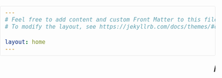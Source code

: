 ```yaml
---
# Feel free to add content and custom Front Matter to this file.
# To modify the layout, see https://jekyllrb.com/docs/themes/#overriding-theme-defaults

layout: home
---
```

<html>

<style>
/** Reset some basic elements */
body, h1, h2, h3, h4, h5, h6, p, blockquote, pre, hr, dl, dd, ol, ul, figure { margin: 0; padding: 0; 
 }

/** Basic styling */
body { background-image: url("https://images.squarespace-cdn.com/content/v1/595db0b044024313332d1ef8/1556474281600-4IJ603AMV0F01P2PLV6Y/ke17ZwdGBToddI8pDm48kNiEM88mrzHRsd1mQ3bxVct7gQa3H78H3Y0txjaiv_0fDoOvxcdMmMKkDsyUqMSsMWxHk725yiiHCCLfrh8O1z4YTzHvnKhyp6Da-NYroOW3ZGjoBKy3azqku80C789l0s0XaMNjCqAzRibjnE_wBlkZ2axuMlPfqFLWy-3Tjp4nKScCHg1XF4aLsQJlo6oYbA/White+Marble2.jpg?format=2500w");
font: 400 16px/1.5 -apple-system, BlinkMacSystemFont, "Segoe UI", Roboto, Helvetica, Arial, sans-serif, "Apple Color Emoji", "Segoe UI Emoji", "Segoe UI Symbol"; color: #111; background-color: #white !important; -webkit-text-size-adjust: 100%; -webkit-font-feature-settings: "kern" 1; -moz-font-feature-settings: "kern" 1; -o-font-feature-settings: "kern" 1; font-feature-settings: "kern" 1; font-kerning: normal; display: flex; min-height: 100vh; flex-direction: column; }

/** Set `margin-bottom` to maintain vertical rhythm */
h1, h2, h3, h4, h5, h6, p, blockquote, pre, ul, ol, dl, figure, .highlight { margin-bottom: 15px; }

/** `main` element */
main { display: block; /* Default value of `display` of `main` element is 'inline' in IE 11. */ }

/** Images */
img { max-width: 100%; vertical-align: middle; }

/** Figures */
figure > img { display: block; }

figcaption { font-size: 14px; }

/** Lists */
ul, ol { margin-left: 30px; }

li > ul, li > ol { font-family:  "Courier New", Courier, monospace; margin-bottom: 0; }

/** Headings */
h1, h2, h3, h4, h5, h6 { font-weight: 400; font-family:  "Courier New", Courier, monospace; 
 }
p{
font-family:  "Courier New", Courier, monospace;
}
/** Links */
a { color: black; text-decoration: none; }

a:visited { color: black; }

a:hover { color: #b31a1b; text-decoration: underline; }

.social-media-list a:hover { text-decoration: none; }

.social-media-list a:hover .username { text-decoration: underline; }

/** Blockquotes */
blockquote { color: #828282; border-left: 4px solid #e8e8e8; padding-left: 15px; font-size: 18px; letter-spacing: -1px; font-style: italic; }

blockquote > :last-child { margin-bottom: 0; }

/** Code formatting */
pre, code { font-size: 15px; border: 1px solid #e8e8e8; border-radius: 3px; background-color: #eef; }

code { padding: 1px 5px; }

pre { padding: 8px 12px; overflow-x: auto; }

pre > code { border: 0; padding-right: 0; padding-left: 0; }

/** Wrapper */
.wrapper { height: 150px; max-width: -webkit-calc(800px - (30px * 2)); max-width: calc(800px - (30px * 2)); margin-right: auto; margin-left: auto; padding-right: 30px; padding-left: 30px; }

@media screen and (max-width: 800px) { .wrapper { max-width: -webkit-calc(800px - (30px)); max-width: calc(800px - (30px)); padding-right: 15px; padding-left: 15px; } }

/** Clearfix */
.footer-col-wrapper:after, .wrapper:after { content: ""; display: table; clear: both; }

/** Icons */
.svg-icon { width: 16px; height: 16px; display: inline-block; fill: black; padding-right: 5px; vertical-align: text-top; }

.social-media-list li + li { padding-top: 5px; }

/** Tables */
table { margin-bottom: 30px; width: 100%; text-align: left; color: #3f3f3f; border-collapse: collapse; border: 1px solid #e8e8e8; }

table tr:nth-child(even) { background-color: #f7f7f7; }

table th, table td { padding: 10px 15px; }

table th { background-color: #f0f0f0; border: 1px solid #dedede; border-bottom-color: #c9c9c9; }

table td { border: 1px solid #e8e8e8; }

/** Site header */
.site-header  {
    border-top: 5px solid #424242;
    border-bottom: 1px solid #e8e8e8;
    background-color: #1110;
    min-height: 55.95px;
    position: relative;
    background-size: contain;
    background-repeat: no-repeat;
    background-position: right;
    background-image: url("https://i.imgur.com/aAYC3PI.png");
}

.site-title { font-family:  "Courier New", Courier, monospace;  
 text-align: left; font-size: 26px; font-weight: 300; line-height: 54px; letter-spacing: -1px; margin-bottom: 0; float: left; }

.site-title, .site-title:visited { color: #424242; }

.site-nav { float: right; line-height: 54px; }

.site-nav .nav-trigger { display: none; }

.site-nav .menu-icon { display: none; }

.site-nav .page-link { color: #111; line-height: 1.5; margin: 40px;}

.site-nav .page-link:not(:last-child) { margin-right: 20px; }

@media screen and (max-width: 600px) { .site-nav { position: absolute; top: 9px; right: 15px; background-color: #fdfdfd; border: 1px solid #e8e8e8; border-radius: 5px; text-align: right; } .site-nav label[for="nav-trigger"] { display: block; float: right; width: 36px; height: 36px; z-index: 2; cursor: pointer; } .site-nav .menu-icon { display: block; float: right; width: 36px; height: 26px; line-height: 0; padding-top: 10px; text-align: center; } .site-nav .menu-icon > svg { fill: #424242; } .site-nav input ~ .trigger { clear: both; display: none; } .site-nav input:checked ~ .trigger { display: block; padding-bottom: 5px; } .site-nav .page-link { display: block; padding: 5px 10px; margin-left: 20px; } .site-nav .page-link:not(:last-child) { margin-right: 0; } }

/** Site footer */
.site-footer { border-top: 1px solid #e8e8e8; height: 1px; padding: 0/*30px 0;*/ }

.footer-heading { font-size: 18px; margin-bottom: 15px; }

.contact-list, .social-media-list { list-style: none; margin-left: 0; }

.footer-col-wrapper { font-size: 15px; color: #828282; margin-left: -15px; }

.footer-col { float: left; margin-bottom: 15px; padding-left: 15px; }

.footer-col-1 { width: -webkit-calc(35% - (30px / 2)); width: calc(35% - (30px / 2)); }

.footer-col-2 { width: -webkit-calc(20% - (30px / 2)); width: calc(20% - (30px / 2)); }

.footer-col-3 { width: -webkit-calc(45% - (30px / 2)); width: calc(45% - (30px / 2)); }

@media screen and (max-width: 800px) { .footer-col-1, .footer-col-2 { width: -webkit-calc(50% - (30px / 2)); width: calc(50% - (30px / 2)); } .footer-col-3 { width: -webkit-calc(100% - (30px / 2)); width: calc(100% - (30px / 2)); } }

@media screen and (max-width: 600px) { .footer-col { float: none; width: -webkit-calc(100% - (30px / 2)); width: calc(100% - (30px / 2)); } }

/** Page content */
.page-content { padding: 30px 0; flex: 1; }

.page-heading { font-size: 32px; }

.post-list-heading { font-size: 28px; }

.post-list { margin-left: 0; list-style: none; }

.post-list > li { margin-bottom: 30px; }

.post-meta { font-size: 14px; color: #828282; }

.post-link { display: block; font-size: 24px; }

/** Posts */
.post-header { margin-bottom: 30px; }

.post-title { font-size: 42px; letter-spacing: -1px; line-height: 1; }

@media screen and (max-width: 800px) { .post-title { font-size: 36px; } }

.post-content { margin-bottom: 30px; }

.post-content h2 { font-size: 32px; }

@media screen and (max-width: 800px) { .post-content h2 { font-size: 28px; } }

.post-content h3 { font-size: 26px; }

@media screen and (max-width: 800px) { .post-content h3 { font-size: 22px; } }

.post-content h4 { font-size: 20px; }

@media screen and (max-width: 800px) { .post-content h4 { font-size: 18px; } }

/** Syntax highlighting styles */
.highlight { background: #fff; }

.highlighter-rouge .highlight { background: #eef; }

.highlight .c { color: #998; font-style: italic; }

.highlight .err { color: #a61717; background-color: #e3d2d2; }

.highlight .k { font-weight: bold; }

.highlight .o { font-weight: bold; }

.highlight .cm { color: #998; font-style: italic; }

.highlight .cp { color: #999; font-weight: bold; }

.highlight .c1 { color: #998; font-style: italic; }

.highlight .cs { color: #999; font-weight: bold; font-style: italic; }

.highlight .gd { color: #000; background-color: #fdd; }

.highlight .gd .x { color: #000; background-color: #faa; }

.highlight .ge { font-style: italic; }

.highlight .gr { color: #a00; }

.highlight .gh { color: #999; }

.highlight .gi { color: #000; background-color: #dfd; }

.highlight .gi .x { color: #000; background-color: #afa; }

.highlight .go { color: #888; }

.highlight .gp { color: #555; }

.highlight .gs { font-weight: bold; }

.highlight .gu { color: #aaa; }

.highlight .gt { color: #a00; }

.highlight .kc { font-weight: bold; }

.highlight .kd { font-weight: bold; }

.highlight .kp { font-weight: bold; }

.highlight .kr { font-weight: bold; }

.highlight .kt { color: #458; font-weight: bold; }

.highlight .m { color: #099; }

.highlight .s { color: #d14; }

.highlight .na { color: #008080; }

.highlight .nb { color: #0086B3; }

.highlight .nc { color: #458; font-weight: bold; }

.highlight .no { color: #008080; }

.highlight .ni { color: #800080; }

.highlight .ne { color: #900; font-weight: bold; }

.highlight .nf { color: #900; font-weight: bold; }

.highlight .nn { color: #555; }

.highlight .nt { color: #000080; }

.highlight .nv { color: #008080; }

.highlight .ow { font-weight: bold; }

.highlight .w { color: #bbb; }

.highlight .mf { color: #099; }

.highlight .mh { color: #099; }

.highlight .mi { color: #099; }

.highlight .mo { color: #099; }

.highlight .sb { color: #d14; }

.highlight .sc { color: #d14; }

.highlight .sd { color: #d14; }

.highlight .s2 { color: #d14; }

.highlight .se { color: #d14; }

.highlight .sh { color: #d14; }

.highlight .si { color: #d14; }

.highlight .sx { color: #d14; }

.highlight .sr { color: #009926; }

.highlight .s1 { color: #d14; }

.highlight .ss { color: #990073; }

.highlight .bp { color: #999; }

.highlight .vc { color: #008080; }

.highlight .vg { color: #008080; }

.highlight .vi { color: #008080; }

.highlight .il { color: #099; }

/*# sourceMappingURL=main.css.map */

marquee{
font-family:  "Courier New", Courier, monospace;  
}
</style>


<body>
<marquee style="color:black;font-size: 20pt" behavior="scroll" direction="left"><i> Hey! Welcome to my blog site!</i></marquee>
</body>
</html>
